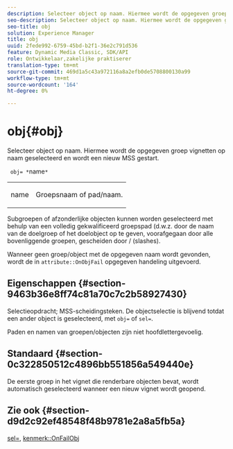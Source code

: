 ```yaml
---
description: Selecteer object op naam. Hiermee wordt de opgegeven groep vignetten op naam geselecteerd en wordt een nieuw MSS gestart.
seo-description: Selecteer object op naam. Hiermee wordt de opgegeven groep vignetten op naam geselecteerd en wordt een nieuw MSS gestart.
seo-title: obj
solution: Experience Manager
title: obj
uuid: 2fede992-6759-45bd-b2f1-36e2c791d536
feature: Dynamic Media Classic, SDK/API
role: Ontwikkelaar,zakelijke praktiserer
translation-type: tm+mt
source-git-commit: 469d1a5c43a972116a8a2efb0de5708800130a99
workflow-type: tm+mt
source-wordcount: '164'
ht-degree: 0%

---
```



# obj{#obj}

Selecteer object op naam. Hiermee wordt de opgegeven groep vignetten op naam geselecteerd en wordt een nieuw MSS gestart.

` obj= *`name`*`

<table id="simpletable_6E0DA6CBCDCF4CDDAFA5A4C38E0D5FC5"> 
 <tr class="strow"> 
  <td class="stentry"> <p> <span class="codeph"> <span class="varname"> name  </span> </span> </p> </td> 
  <td class="stentry"> <p>Groepsnaam of pad/naam. </p> </td> 
 </tr> 
</table>

Subgroepen of afzonderlijke objecten kunnen worden geselecteerd met behulp van een volledig gekwalificeerd groepspad (d.w.z. door de naam van de doelgroep of het doelobject op te geven, voorafgegaan door alle bovenliggende groepen, gescheiden door / (slashes).

Wanneer geen groep/object met de opgegeven naam wordt gevonden, wordt de in `attribute::OnObjFail` opgegeven handeling uitgevoerd.

## Eigenschappen {#section-9463b36e8ff74c81a70c7c2b58927430}

Selectieopdracht; MSS-scheidingsteken. De objectselectie is blijvend totdat een ander object is geselecteerd, met `obj=` of `sel=`.

Paden en namen van groepen/objecten zijn niet hoofdlettergevoelig.

## Standaard {#section-0c322850512c4896bb551856a549440e}

De eerste groep in het vignet die renderbare objecten bevat, wordt automatisch geselecteerd wanneer een nieuw vignet wordt geopend.

## Zie ook {#section-d9d2c92ef48548f48b9781e2a8a5fb5a}

[sel=](../../../../../ir-api/http-protocol/image-rendering-api-ref/c-ir-http-protocol-ref/c-ir-http-protocol-command-reference/r-ir-sel.md#reference-01322c58d414481385c29fcdd27a090b),  [kenmerk::OnFailObj](../../../../../ir-api/material-cat/image-rendering-api-ref/c-ir-material-catalog/c-ir-attributes-reference/r-ir-onfailobj.md#reference-4c6ba90418e84da5831f8573bbbf2c8d)
